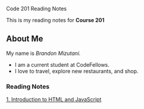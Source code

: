 Code 201 Reading Notes

This is my reading notes for **Course 201**

## About Me

My name is *Brandon Mizutani.* 
- I am a current student at CodeFellows. 
- I love to travel, explore new restaurants, and shop.

### Reading Notes

[1. Introduction to HTML and JavaScript](reading01.md)
